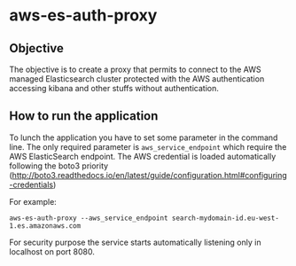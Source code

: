 # aws-es-auth-proxy

## Objective

The objective is to create a proxy that permits to connect to the AWS 
managed Elasticsearch cluster protected with the AWS authentication 
accessing kibana and other stuffs without authentication.

## How to run the application

To lunch the application you have to set some parameter in the
command line. The only required parameter is `aws_service_endpoint` 
which require the AWS ElasticSearch endpoint.
The AWS credential is loaded automatically following the boto3 priority 
(http://boto3.readthedocs.io/en/latest/guide/configuration.html#configuring-credentials)

For example:

```
aws-es-auth-proxy --aws_service_endpoint search-mydomain-id.eu-west-1.es.amazonaws.com
```

For security purpose the service starts automatically listening
only in localhost on port 8080.

